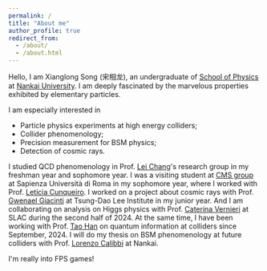 ```yaml
---
permalink: /
title: "About me"
author_profile: true
redirect_from: 
  - /about/
  - /about.html
---
```


Hello, I am Xianglong Song (宋相龙), an undergraduate of [School of Physics](https://physics.nankai.edu.cn/wlxyen/main.htm) at [Nankai University](https://en.nankai.edu.cn). I am deeply fascinated by the marvelous
properties exhibited by elementary particles.

I am especially interested in

- Particle physics experiments at high energy colliders;
- Collider phenomenology;
- Precision measurement for BSM physics;
- Detection of cosmic rays.

I studied QCD phenomenology in Prof. [Lei Chang](https://inspirehep.net/authors/1029609)'s research group in my freshman year and sophomore year. I was a visiting student at [CMS group](https://www.roma1.infn.it/en/ricerca/csn1/cms.html) at Sapienza Università di Roma in my sophomore year, where I worked with Prof. [Letícia Cunqueiro](https://corsidilaurea.uniroma1.it/en/users/leticiacunqueiromendezuniroma1it). I worked on a project about cosmic rays with Prof. [Gwenael Giacinti](https://tdli.sjtu.edu.cn/EN/people/t-d-lee-fellows/128/GwenaelGiacinti) at Tsung-Dao Lee Institute in my junior year. And I am collaborating on analysis on Higgs physics with Prof. [Caterina Vernieri](https://profiles.stanford.edu/caterina-vernieri) at SLAC during the second half of 2024. At the same time, I have been working with Prof. [Tao Han](https://www.physicsandastronomy.pitt.edu/people/tao-han) on quantum information at colliders since September, 2024. I will do my thesis on BSM phenomenology at future colliders with Prof. [Lorenzo Calibbi](https://inspirehep.net/authors/1034527) at Nankai.

I'm really into FPS games!